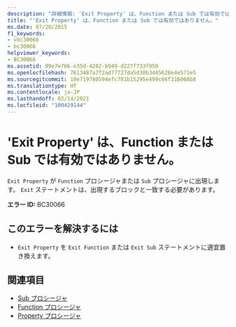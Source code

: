 ```yaml
---
description: "詳細情報: 'Exit Property' は、Function または Sub では有効ではありません"
title: "'Exit Property' は、Function または Sub では有効ではありません。"
ms.date: 07/20/2015
f1_keywords:
- vbc30066
- bc30066
helpviewer_keywords:
- BC30066
ms.assetid: 09e7e766-e35d-4282-b949-d227f733f950
ms.openlocfilehash: 7613487a7f2ad77727da5d30b3445628e4e571e5
ms.sourcegitcommit: 10e719780594efc781b15295e499c66f316068b8
ms.translationtype: HT
ms.contentlocale: ja-JP
ms.lasthandoff: 02/14/2021
ms.locfileid: "100429144"
---
```

# <a name="exit-property-is-not-valid-in-a-function-or-sub"></a>'Exit Property' は、Function または Sub では有効ではありません。

`Exit Property` が `Function` プロシージャまたは `Sub` プロシージャに出現します。 `Exit` ステートメントは、出現するブロックと一致する必要があります。  
  
 **エラー ID:** BC30066  
  
## <a name="to-correct-this-error"></a>このエラーを解決するには  
  
- `Exit Property` を `Exit Function` または `Exit Sub` ステートメントに適宜置き換えます。  
  
## <a name="see-also"></a>関連項目

- [Sub プロシージャ](../programming-guide/language-features/procedures/sub-procedures.md)
- [Function プロシージャ](../programming-guide/language-features/procedures/function-procedures.md)
- [Property プロシージャ](../programming-guide/language-features/procedures/property-procedures.md)
